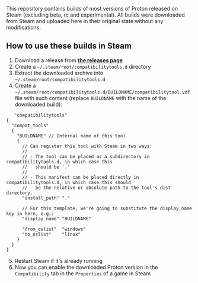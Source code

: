 This repository contains builds of most versions of Proton released on Steam (excluding beta, rc and experimental). All builds were downloaded from Steam and uploaded here in their original state without any modifications.

## How to use these builds in Steam

1. Download a release from [**the releases page**](https://github.com/Kron4ek/proton-archive/releases)
2. Create a `~/.steam/root/compatibilitytools.d` directory
3. Extract the downloaded archive into `~/.steam/root/compatibilitytools.d`
4. Create a `~/.steam/root/compatibilitytools.d/BUILDNAME/compatibilitytool.vdf` file with such content (replace `BUILDNAME` with the name of the downloaded build):
```
   "compatibilitytools"
{
  "compat_tools"
  {
    "BUILDNAME" // Internal name of this tool
    {
      // Can register this tool with Steam in two ways:
      //
      // - The tool can be placed as a subdirectory in compatibilitytools.d, in which case this
      //   should be '.'
      //
      // - This manifest can be placed directly in compatibilitytools.d, in which case this should
      //   be the relative or absolute path to the tool's dist directory.
      "install_path" "."

      // For this template, we're going to substitute the display_name key in here, e.g.:
      "display_name" "BUILDNAME"

      "from_oslist"  "windows"
      "to_oslist"    "linux"
    }
  }
}
```
5. Restart Steam if it's already running
6. Now you can enable the downloaded Proton version in the `Compatibility` tab in the `Properties` of a game in Steam

